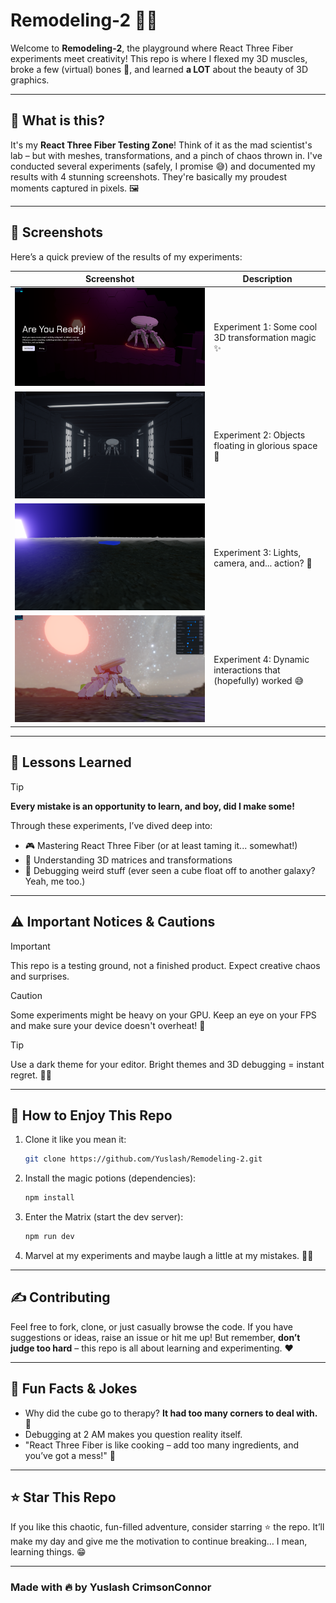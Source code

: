 # Remodeling-2 🚀🎨

Welcome to **Remodeling-2**, the playground where React Three Fiber experiments meet creativity! This repo is where I flexed my 3D muscles, broke a few (virtual) bones 🦴, and learned **a LOT** about the beauty of 3D graphics. 

---

## 🌟 What is this?

It's my **React Three Fiber Testing Zone**! Think of it as the mad scientist's lab – but with meshes, transformations, and a pinch of chaos thrown in. I've conducted several experiments (safely, I promise 😅) and documented my results with 4 stunning screenshots. They're basically my proudest moments captured in pixels. 🖼️

---

## 📸 Screenshots

Here’s a quick preview of the results of my experiments:

| Screenshot | Description |
|------------|-------------|
| ![Screenshot 1](./screenshots/screenshot1.png) | Experiment 1: Some cool 3D transformation magic ✨ |
| ![Screenshot 2](./screenshots/screenshot2.png) | Experiment 2: Objects floating in glorious space 🚀 |
| ![Screenshot 3](./screenshots/screenshot3.png) | Experiment 3: Lights, camera, and... action? 🎥 |
| ![Screenshot 4](./screenshots/screenshot4.png) | Experiment 4: Dynamic interactions that (hopefully) worked 😅 |

---

## 🧪 Lessons Learned

>[!TIP] 
>**Every mistake is an opportunity to learn, and boy, did I make some!**

Through these experiments, I’ve dived deep into:

- 🎮 Mastering React Three Fiber (or at least taming it... somewhat!)
- 📐 Understanding 3D matrices and transformations
- 🤖 Debugging weird stuff (ever seen a cube float off to another galaxy? Yeah, me too.)

---

## ⚠️ Important Notices & Cautions

>[!IMPORTANT] 
>This repo is a testing ground, not a finished product. Expect creative chaos and surprises. 

>[!CAUTION]
>Some experiments might be heavy on your GPU. Keep an eye on your FPS and make sure your device doesn't overheat! 🥵

>[!TIP] 
>Use a dark theme for your editor. Bright themes and 3D debugging = instant regret. 😵‍💫

---

## 🎉 How to Enjoy This Repo

1. Clone it like you mean it:
   ```bash
   git clone https://github.com/Yuslash/Remodeling-2.git
   ```
2. Install the magic potions (dependencies):
   ```bash
   npm install
   ```
3. Enter the Matrix (start the dev server):
   ```bash
   npm run dev
   ```
4. Marvel at my experiments and maybe laugh a little at my mistakes. 🤷‍♂️

---

## ✍️ Contributing

Feel free to fork, clone, or just casually browse the code. If you have suggestions or ideas, raise an issue or hit me up! But remember, **don’t judge too hard** – this repo is all about learning and experimenting. ❤️

---

## 🧹 Fun Facts & Jokes

- Why did the cube go to therapy? **It had too many corners to deal with.** 🤣
- Debugging at 2 AM makes you question reality itself. 
- "React Three Fiber is like cooking – add too many ingredients, and you’ve got a mess!" 🍳

---

## ⭐️ Star This Repo

If you like this chaotic, fun-filled adventure, consider starring ⭐ the repo. It’ll make my day and give me the motivation to continue breaking… I mean, learning things. 😁

---

### Made with 🔥 by **Yuslash CrimsonConnor** 


